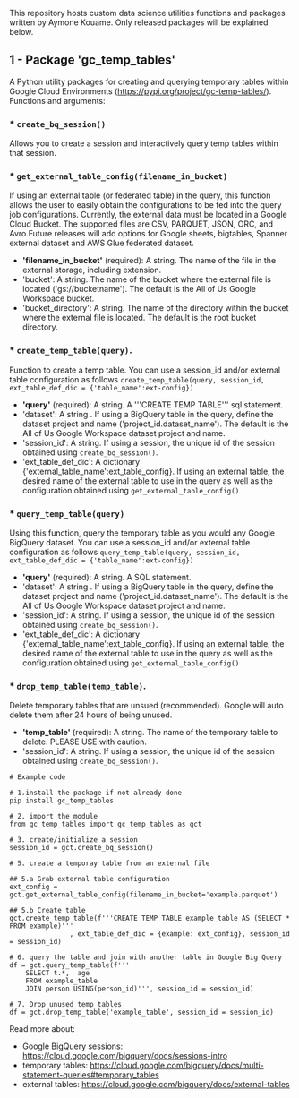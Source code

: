 This repository hosts custom data science utilities functions and packages written by Aymone Kouame. Only released packages will be explained below.

## 1 - Package 'gc_temp_tables'
A Python utility packages for creating and querying temporary tables within Google Cloud Environments (https://pypi.org/project/gc-temp-tables/). Functions and arguments:

### * `create_bq_session()`
Allows you to create a session and interactively query temp tables within that session.
 
### * `get_external_table_config(filename_in_bucket)`
If using an external table (or federated table) in the query, this function allows the user to easily obtain the configurations to be fed into the query job configurations. Currently, the external data must be located in a Google Cloud Bucket. The supported files are CSV, PARQUET, JSON, ORC, and Avro.Future releases will add options for Google sheets, bigtables, Spanner external dataset and AWS Glue federated dataset.
- **'filename_in_bucket'** (required): A string. The name of the file in the external storage, including extension.
- 'bucket': A string. The name of the bucket where the external file is located ('gs://bucketname'). The default is the All of Us Google Workspace bucket.
- 'bucket_directory': A string. The name of the directory within the bucket where the external file is located. The default is the root bucket directory.

### * `create_temp_table(query)`. 
Function to create a temp table. You can use a session_id and/or external table configuration as follows `create_temp_table(query, session_id,  ext_table_def_dic = {'table_name':ext-config})`
- **'query'** (required): A string. A '''CREATE TEMP TABLE''' sql statement.
- 'dataset': A string . If using a BigQuery table in the query, define the dataset project and name ('project_id.dataset_name'). The default is the All of Us Google Workspace dataset project and name. 
- 'session_id': A string. If using a session, the unique id of the session obtained using `create_bq_session()`.
- 'ext_table_def_dic': A dictionary {'external_table_name':ext_table_config}. If using an external table, the desired name of the external table to use in the query as well as the configuration obtained using `get_external_table_config()`

### * `query_temp_table(query)`
Using this function, query the temporary table as you would any Google BigQuery dataset.
You can use a session_id and/or external table configuration as follows `query_temp_table(query, session_id,  ext_table_def_dic = {'table_name':ext-config})`
- **'query'** (required): A string. A SQL statement.
- 'dataset': A string . If using a BigQuery table in the query, define the dataset project and name ('project_id.dataset_name'). The default is the All of Us Google Workspace dataset project and name. 
- 'session_id': A string. If using a session, the unique id of the session obtained using `create_bq_session()`.
- 'ext_table_def_dic': A dictionary {'external_table_name':ext_table_config}. If using an external table, the desired name of the external table to use in the query as well as the configuration obtained using `get_external_table_config()`
  
### * `drop_temp_table(temp_table)`.
Delete temporary tables that are unsued (recommended). Google will auto delete them after 24 hours of being unused. 
- **'temp_table'** (required): A string. The name of the temporary table to delete. PLEASE USE with caution.
- 'session_id': A string. If using a session, the unique id of the session obtained using `create_bq_session()`.

```
# Example code

# 1.install the package if not already done
pip install gc_temp_tables 

# 2. import the module
from gc_temp_tables import gc_temp_tables as gct

# 3. create/initialize a session 
session_id = gct.create_bq_session()

# 5. create a temporay table from an external file

## 5.a Grab external table configuration
ext_config = gct.get_external_table_config(filename_in_bucket='example.parquet')

## 5.b Create table
gct.create_temp_table(f'''CREATE TEMP TABLE example_table AS (SELECT * FROM example)'''
		       , ext_table_def_dic = {example: ext_config}, session_id = session_id)

# 6. query the table and join with another table in Google Big Query
df = gct.query_temp_table(f'''
	SELECT t.*,  age
	FROM example_table
	JOIN person USING(person_id)''', session_id = session_id)

# 7. Drop unused temp tables
df = gct.drop_temp_table('example_table', session_id = session_id)
```
Read more about:
- Google BigQuery sessions: https://cloud.google.com/bigquery/docs/sessions-intro
- temporary tables: https://cloud.google.com/bigquery/docs/multi-statement-queries#temporary_tables
- external tables: https://cloud.google.com/bigquery/docs/external-tables

